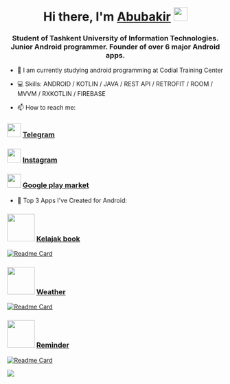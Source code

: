 <h1 align="center">Hi there, I'm <a href="https://t.me/AbubakirKhakimov" target="_blank">Abubakir</a> 
<img src="https://github.com/blackcater/blackcater/raw/main/images/Hi.gif" height="32"/></h1>
<h3 align="center">Student of Tashkent University of Information Technologies. Junior Android programmer. Founder of over 6 major Android apps.</h3>

- 🌱 I am currently studying android programming at Codial Training Center

- 💻 Skills: ANDROID / KOTLIN / JAVA / REST API / RETROFIT / ROOM / MVVM / RXKOTLIN / FIREBASE


- 📫 How to reach me:

<h3> <img src="https://upload.wikimedia.org/wikipedia/commons/thumb/8/83/Telegram_2019_Logo.svg/1200px-Telegram_2019_Logo.svg.png" height="32"/>
<a href="https://t.me/AbubakirKhakimov" target="_blank">Telegram</a> </h3>
 
 
<h3> <img src="https://upload.wikimedia.org/wikipedia/commons/thumb/a/a5/Instagram_icon.png/2048px-Instagram_icon.png" height="32"/>
<a href="https://www.instagram.com/dev_abubakir_khakimov?r=nametag" target="_blank">Instagram</a> </h3>
 
 
<h3> <img src="https://upload.wikimedia.org/wikipedia/commons/thumb/5/55/Google_Play_2016_icon.svg/1200px-Google_Play_2016_icon.svg.png" height="32"/>
<a href="https://play.google.com/store/apps/dev?id=6600228045053167858" target="_blank">Google play market</a> </h3>
                      
                      
- 📱 Top 3 Apps I've Created for Android:

<h3> <img src="https://play-lh.googleusercontent.com/phSIMtucSfb4kmhdDDL_rWhZ74moYVC7IOLXH_daCUeg4-01TUlshud-WPpvATiLExY=s180-rw" height="64"/>
<a href="https://play.google.com/store/apps/details?id=com.x.a_technologies.kelajak_book" target="_blank">Kelajak book</a> </h3>

[![Readme Card](https://github-readme-stats.vercel.app/api/pin/?username=AbubakirXakimov&repo=Kelajak_Book)](https://github.com/AbubakirXakimov/Kelajak_Book)


<h3> <img src="https://play-lh.googleusercontent.com/i75N7nTHr7r8kw_DIJ9GOGrtlFzzmoNJ-cWxnb-VeaO1iGQPGLSk5dvHgDRmaDvHqUE=s180-rw" height="64"/>
<a href="https://play.google.com/store/apps/details?id=com.x.a_technologies.weather" target="_blank">Weather</a> </h3>

[![Readme Card](https://github-readme-stats.vercel.app/api/pin/?username=AbubakirXakimov&repo=Weather_App_Android)](https://github.com/AbubakirXakimov/Weather_App_Android)


<h3> <img src="https://play-lh.googleusercontent.com/Hdl7RnUki1ivPdlsPLmRMG_if5OZp9rj6KY1j5tZqrvNisfhrQy_2Q8Io39imWUg_RMf=s180-rw" height="64"/>
<a href="https://play.google.com/store/apps/details?id=com.x.a_technologies.reminder" target="_blank">Reminder</a> </h3>

[![Readme Card](https://github-readme-stats.vercel.app/api/pin/?username=AbubakirXakimov&repo=Reminder_App_Android)](https://github.com/AbubakirXakimov/Reminder_App_Android)


![](https://github-profile-summary-cards.vercel.app/api/cards/profile-details?username=AbubakirXakimov&theme=solarized_dark)


